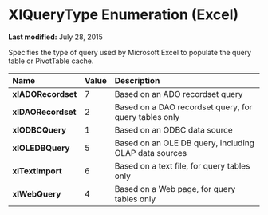 
# XlQueryType Enumeration (Excel)

 **Last modified:** July 28, 2015

Specifies the type of query used by Microsoft Excel to populate the query table or PivotTable cache.


|**Name**|**Value**|**Description**|
|:-----|:-----|:-----|
| **xlADORecordset**|7|Based on an ADO recordset query|
| **xlDAORecordset**|2|Based on a DAO recordset query, for query tables only|
| **xlODBCQuery**|1|Based on an ODBC data source|
| **xlOLEDBQuery**|5|Based on an OLE DB query, including OLAP data sources|
| **xlTextImport**|6|Based on a text file, for query tables only|
| **xlWebQuery**|4|Based on a Web page, for query tables only|
